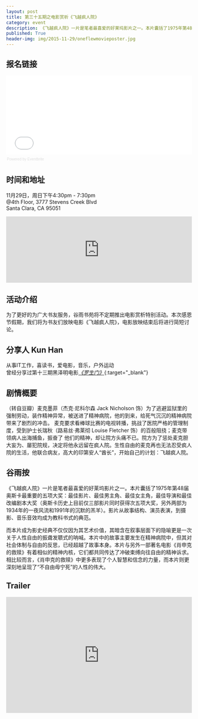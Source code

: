 ```yaml
---
layout: post
title: 第三十五期之电影赏析《飞越疯人院》
category: event
description: 《飞越疯人院》一片是笔者最喜爱的好莱坞影片之一。本片囊括了1975年第48届奥斯卡最重要的五项大奖：最佳影片、最佳男主角、最佳女主角，最佳导演和最佳改编剧本大奖（奥斯卡历史上目前仅三部影片同时获得次五项大奖，另外两部为1934年的一夜风流和1991年的沉默的羔羊）。影片从故事结构、演员表演，到摄影、音乐音效均成为教科书式的典范。
published: True
header-img: img/2015-11-29/oneflewmovieposter.jpg 
---
```


## 报名链接

<div style="width:100%; text-align:left;" ><iframe  src="//eventbrite.com/tickets-external?eid=19703563890&ref=etckt" frameborder="0" height="214" width="100%" vspace="0" hspace="0" marginheight="5" marginwidth="5" scrolling="auto" allowtransparency="true"></iframe><div style="font-family:Helvetica, Arial; font-size:10px; padding:5px 0 5px; margin:2px; width:100%; text-align:left;" ><a class="powered-by-eb" style="color: #dddddd; text-decoration: none;" target="_blank" href="http://www.eventbrite.com/r/etckt">Powered by Eventbrite</a></div></div>

## 时间和地址

11月29日，周日下午4:30pm - 7:30pm  
@4th Floor, 3777 Stevens Creek Blvd  
Santa Clara, CA 95051

<iframe width="100%" height="180" frameborder="0" style="border:0"
src="https://www.google.com/maps/embed/v1/place?q=3777%20Stevens%20Creek%20Blvd%20Santa%20Clara%2C%20CA%2095054&key=AIzaSyBU8Fpde0IWAvSPYuvrpcjOHm_8scuCusk" allowfullscreen></iframe>

## 活动介绍

为了更好的为广大书友服务，谷雨书苑将不定期推出电影赏析特别活动。本次感恩节假期，我们将为书友们放映电影《飞越疯人院》，电影放映结束后将进行简短讨论。

## 分享人 Kun Han

从事IT工作，喜读书，爱电影，音乐，户外运动  
曾经分享过第十三期黑泽明电影[*《罗生门》*](http://www.valleyrain.org/event/2015/06/28/the-rashomon/){:target="_blank"}

## 剧情概要

（转自豆瓣）麦克墨菲（杰克·尼科尔森 Jack Nicholson 饰）为了逃避监狱里的强制劳动，装作精神异常，被送进了精神病院，他的到来，给死气沉沉的精神病院带来了剧烈的冲击。 
麦克要求看棒球比赛的电视转播，挑战了医院严格的管理制度，受到护士长瑞秋（路易丝·弗莱彻 Louise Fletcher 饰）的百般阻挠；麦克带领病人出海捕鱼，振奋了 他们的精神，却让院方头痛不已。院方为了惩处麦克胆大妄为、屡犯院规，决定将他永远留在疯人院。生性自由的麦克再也无法忍受疯人院的生活，他联合病友，高大的印第安人“酋长”，开始自己的计划：飞越疯人院。 

## 谷雨按

《飞越疯人院》一片是笔者最喜爱的好莱坞影片之一。本片囊括了1975年第48届奥斯卡最重要的五项大奖：最佳影片、最佳男主角、最佳女主角，最佳导演和最佳改编剧本大奖（奥斯卡历史上目前仅三部影片同时获得次五项大奖，另外两部为1934年的一夜风流和1991年的沉默的羔羊）。影片从故事结构、演员表演，到摄影、音乐音效均成为教科书式的典范。

而本片成为影史经典不仅仅因为其艺术价值，其暗含在叙事层面下的隐喻更是一次关于人性自由的振聋发聩式的呐喊。本片中的故事主要发生在精神病院中，但其对社会体制与自由的反思，已经超越了故事本身。本片与另外一部著名电影《肖申克的救赎》有着相似的精神内核，它们都共同传达了冲破束缚向往自由的精神诉求。 相比较而言，《肖申克的救赎》中更多表现了个人智慧和信念的力量，而本片则更深刻地呈现了“不自由毋宁死”的人性的伟大。

## Trailer
<iframe width="100%" height="315" src="https://www.youtube.com/embed/OXrcDonY-B8" frameborder="0" allowfullscreen></iframe>
